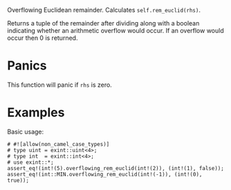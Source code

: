Overflowing Euclidean remainder. Calculates `self.rem_euclid(rhs)`.

Returns a tuple of the remainder after dividing along with a boolean indicating
whether an arithmetic overflow would occur. If an overflow would occur then 0 is
returned.

# Panics

This function will panic if `rhs` is zero.

# Examples

Basic usage:

```
# #![allow(non_camel_case_types)]
# type uint = exint::uint<4>;
# type int  = exint::int<4>;
# use exint::*;
assert_eq!(int!(5).overflowing_rem_euclid(int!(2)), (int!(1), false));
assert_eq!(int::MIN.overflowing_rem_euclid(int!(-1)), (int!(0), true));
```
